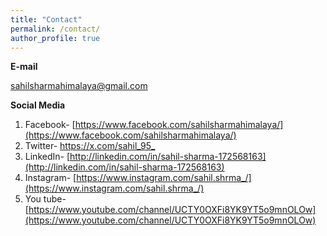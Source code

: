```yaml
---
title: "Contact"
permalink: /contact/
author_profile: true
---
```

**E-mail**

sahilsharmahimalaya@gmail.com

**Social Media**

1. Facebook- [https://www.facebook.com/sahilsharmahimalaya/](https://www.facebook.com/sahilsharmahimalaya/)
2. Twitter- [https://x.com/sahil_95_ ](https://x.com/sahil_95_)
3. LinkedIn- [http://linkedin.com/in/sahil-sharma-172568163](http://linkedin.com/in/sahil-sharma-172568163)
4. Instagram- [https://www.instagram.com/sahil.shrma_/](https://www.instagram.com/sahil.shrma_/)
5. You tube- [https://www.youtube.com/channel/UCTY0OXFi8YK9YT5o9mnOLOw](https://www.youtube.com/channel/UCTY0OXFi8YK9YT5o9mnOLOw)
